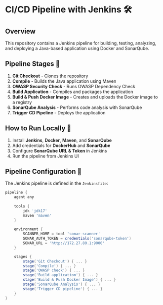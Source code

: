 # CI/CD Pipeline with Jenkins 🛠️

## Overview
This repository contains a Jenkins pipeline for building, testing, analyzing, and deploying a Java-based application using Docker and SonarQube.

## Pipeline Stages 🚀
1. **Git Checkout** - Clones the repository  
2. **Compile** - Builds the Java application using Maven  
3. **OWASP Security Check** - Runs OWASP Dependency Check  
4. **Build Application** - Compiles and packages the application  
5. **Build & Push Docker Image** - Creates and uploads the Docker image to a registry  
6. **SonarQube Analysis** - Performs code analysis with SonarQube  
7. **Trigger CD Pipeline** - Deploys the application  

## How to Run Locally 🏃
1. Install **Jenkins**, **Docker**, **Maven**, and **SonarQube**  
2. Add credentials for **DockerHub** and **SonarQube**  
3. Configure **SonarQube URL & Token** in Jenkins  
4. Run the pipeline from Jenkins UI  

## Pipeline Configuration 🔧
The Jenkins pipeline is defined in the `Jenkinsfile`:

```groovy
pipeline {
    agent any
    
    tools {
        jdk 'jdk17'
        maven 'maven'
    }
    
    environment {
        SCANNER_HOME = tool 'sonar-scanner'
        SONAR_AUTH_TOKEN = credentials('sonarqube-token')
        SONAR_URL = 'http://172.27.80.1:9000'
    }

    stages {
        stage('Git Checkout') { ... }
        stage('Compile') { ... }
        stage('OWASP check') { ... }
        stage('Build application') { ... }
        stage('Build & Push Docker Image') { ... }
        stage('SonarQube Analysis') { ... }
        stage('Trigger CD pipeline') { ... }
    }
}
